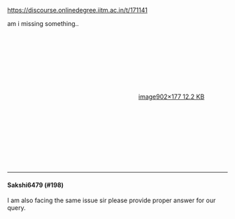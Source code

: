 https://discourse.onlinedegree.iitm.ac.in/t/171141

am i missing something..</p>
<p><div class="lightbox-wrapper"><a class="lightbox" data-download-href="/uploads/short-url/xoDlk983XatraaLwQ7sMZsgKmmd.png?dl=1" href="https://europe1.discourse-cdn.com/flex013/uploads/iitm/original/3X/e/a/ea109fa33e1cd4ca86ced5d663681c124e261b09.png" rel="noopener nofollow ugc" title="image"><div class="meta"><svg aria-hidden="true" class="fa d-icon d-icon-far-image svg-icon"><use href="#far-image"></use></svg><span class="filename">image</span><span class="informations">902×177 12.2 KB</span><svg aria-hidden="true" class="fa d-icon d-icon-discourse-expand svg-icon"><use href="#discourse-expand"></use></svg></div></a></div></p><hr>

<h4>Sakshi6479 (#198)</h4>
<p>I am also facing the same issue sir please provide proper answer for our query.